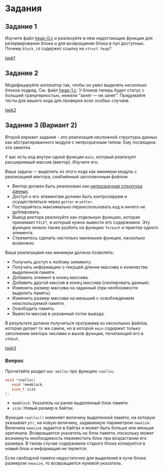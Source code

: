 # Задания

## Задание 1

Изучите файл [heap-0.c](./task1/heap-0.c) и реализуйте в нём недостающие функции для резервирования 
блока и для возвращения блока в пул доступных. Почему `block_id` содержит ссылку на `struct heap`?

[task1](./task1/)


## Задание 2

Модифицируйте аллокатор так, чтобы он умел выделять несколько блоков подряд.
См. файл [heap-1.c](./task2/heap-1.c).
У блоков теперь будет статус с большей гранулярностью, нежели “занят — не занят”.
Придумайте тесты для вашего кода для проверки всех особых случаев.

[task2](./task2/)


## Задание 3 (Вариант 2)

Второй вариант задания - это реализация несложной структуры данных как абстрагированного модуля с непрозрачным типом. Ему посвящена эта заметка.

У вас есть код внутри одной функции `main`, который реализует расширяемый массив (вектор).
Изучите его.

Ваша задача — выделить из этого кода как минимум модуль с реализацией вектора, снабжённый заголовочным файлом.

- Вектор должен быть реализован как [непрозрачная структура данных](https://stepik.org/lesson/408352/step/6).
- Доступ к его элементам должен быть контролируем и осуществляться через `getter` и `setter`.
- Постарайтесь максимально переиспользовать код и ничего не дублировать.
- Вывод вектора реализуйте как отдельную функцию, которая принимает `FILE*`, в который нужно вывести его содержимое. Эту функцию можно также разбить на функцию `foreach` и принтер одного элемента.
- Стремитесь сделать настолько маленькие функции, насколько возможно.

Ваша реализацяия как минимум должна позволять:

- Получить доступ к любому элементу.
- Получить информацию о текущей длинне массива и количестве выделенной памяти.
- Добавить элемент в конец массива.
- Добавить другой массив в конец массива (скопировать данные).
- Изменить размер массива на заданный (при необхоимости выделить память).
- Изменить размер массива на меньший с освобождением неиспользуемой памяти.
- Освободить память.
- Вывести массив в указанный поток вывода.

В результате должна получиться программа из нескольких файлов, которая делает то же самое, но в которой `main` содержит только заполнение вектора числами и вызов функции, печатающей его в `stdout`.

[task3](./task3/)


### Вопрос

Прочитайте раздел `man malloc` про функцию `realloc`.

```c
void *realloc(
   void *memblock,
   size_t size
);
```

- `memblock`: Указатель на ранее выделенный блок памяти.
- `size`: Новый размер в байтах.

Функция `realloc()` изменяет величину выделенной памяти, на которую указывает `ptr`, на новую величину, задаваемую параметром `newsize`. Величина `newsize` задается в байтах и может быть больше или меньше оригинала. Возвращается указатель на блок памяти, поскольку может возникнуть необходимость переместить блок при возрастании его размера. В таком случае содержимое ста­рого блока копируется в новый блок и информация не теряется.

Если свободной памяти недостаточно для выделения в куче блока размером `newsize`, то возвра­щается нулевой указатель.
